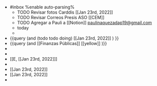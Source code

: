 - #inbox %enable auto-parsing%
	- TODO Revisar fotos Carddis [[Jan 23rd, 2022]]
	- TODO Revisar Correos Presis ASO [[CEM]]
	- TODO Agregar a  Pauli a [[Notion]]  paulinaquezadap19@gmail.com
	- today
	-
- {{query   (and (todo todo doing) [[Jan 23rd, 2022]] ) }}
- {{query (and [[Finanzas Públicas]] [[yellow]] )}}
-
-
- [[E, [[Jan 23rd, 2022]]]
-
- [[Jan 23rd, 2022]]
- [[Jan 23rd, 2022]]
-